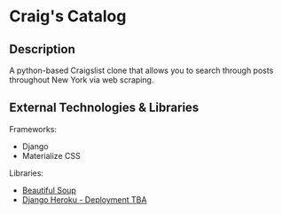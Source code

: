 # Craig's Catalog

## Description 
A python-based Craigslist clone that allows you to search through posts throughout New York via web scraping. 


## External Technologies & Libraries

Frameworks: 
- Django
- Materialize CSS

Libraries: 
- [Beautiful Soup](https://pypi.org/project/beautifulsoup4/)
- [Django Heroku - Deployment TBA](https://github.com/heroku/django-heroku)

